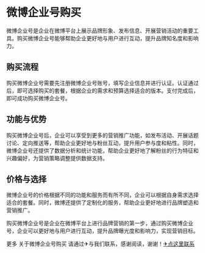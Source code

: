 # 微博企业号购买

微博企业号是企业在微博平台上展示品牌形象、发布信息、开展营销活动的重要工具。购买微博企业号能够帮助企业更好地与用户进行互动，提升品牌知名度和影响力。

## 购买流程

购买微博企业号需要先注册微博企业号账号，填写企业信息并进行认证。认证通过后，即可选择购买的套餐，根据企业的需求和预算选择适合的版本。支付完成后，即可成功购买微博企业号。

## 功能与优势

购买微博企业号后，企业可以享受到更多的营销推广功能，如发布活动、开展话题讨论、定向推送等，帮助企业更好地与粉丝互动，提升用户参与度和粘性。同时，微博企业号还提供了数据分析和统计功能，帮助企业更好地了解粉丝的行为特征和兴趣偏好，为营销策略调整提供数据支持。

## 价格与选择

微博企业号的价格根据不同的功能和服务而有所不同，企业可以根据自身需求选择适合的套餐。同时，微博还提供了定制化的服务，帮助企业更好地进行品牌塑造和营销推广。

购买微博企业号是企业在微博平台上进行品牌营销的第一步，通过购买微博企业号，企业可以更好地与用户进行互动，提升品牌曝光度和影响力，实现营销目标。

更多 关于微博企业号购买 请通过✈与我们联系，感谢阅读，谢谢！[✈点这里联系](https://ss.k02.cc)